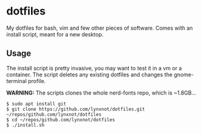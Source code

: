 # dotfiles

My dotfiles for bash, vim and few other pieces of software.
Comes with an install script, meant for a new desktop.

## Usage

The install script is pretty invasive, you may want to test it in a vm or a container. 
The script deletes any existing dotfiles and changes the gnome-terminal profile.

**WARNING:** The scripts clones the whole nerd-fonts repo, which is ~1.8GB...

```
$ sudo apt install git
$ git clone https://github.com/lynxnot/dotfiles.git ~/repos/github.com/lynxnot/dotfiles
$ cd ~/repos/github.com/lynxnot/dotfiles
$ ./install.sh
```
